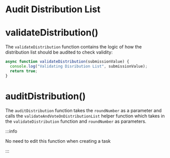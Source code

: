 # Audit Distribution List

# validateDistribution()
The `validateDistribution` function contains the logic of how the distribution list should be audited to check validity:

```javascript
async function validateDistribution(submissionValue) {
  console.log("Validating Disribution List", submissionValue);
  return true;
}
```

# auditDistribution()

 The `auditDistribution` function takes the `roundNumber` as a parameter and calls the `validateAndVoteOnDistributionList` helper function which takes in the `validateDistribution`  function and `roundNumber` as parameters.

:::info

No need to edit this function when creating a task

:::


